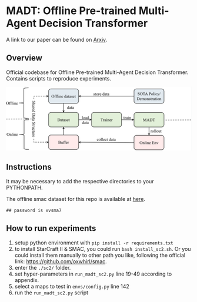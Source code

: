 
# MADT: Offline Pre-trained Multi-Agent Decision Transformer

A link to our paper can be found on [Arxiv](https://arxiv.org/abs/2112.02845).

## Overview

Official codebase for Offline Pre-trained Multi-Agent Decision Transformer.
Contains scripts to reproduce experiments.

![image info](./architecture.png)

## Instructions

It may be necessary to add the respective directories to your PYTHONPATH.

The offline smac dataset for this repo is available at [here](https://reinholdm.cowtransfer.com/s/7c8545dca1e043).
```shell
## password is xvsma7
```

## How to run experiments
1. setup python environment with `pip install -r requirements.txt`
2. to install StarCraft II & SMAC, you could run `bash install_sc2.sh`. Or you could install them manually to other path you like, following the official link: https://github.com/oxwhirl/smac.
2. enter the `./sc2/` folder.
3. set hyper-parameters in `run_madt_sc2.py` line 19-49 according to appendix.
4. select a maps to test in `envs/config.py` line 142
5. run the `run_madt_sc2.py` script

